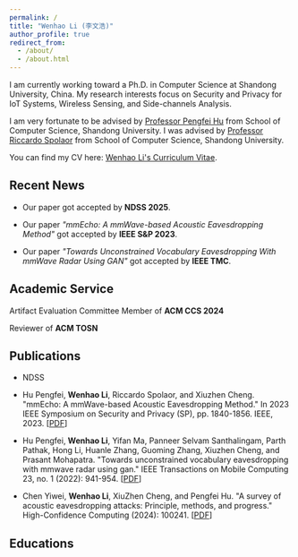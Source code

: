 ```yaml
---
permalink: /
title: "Wenhao Li (李文浩)"
author_profile: true
redirect_from: 
  - /about/
  - /about.html
---
```


I am currently working toward a Ph.D. in Computer Science at Shandong University, China. My research interests focus on Security and Privacy for IoT Systems, Wireless Sensing, and Side-channels Analysis.

I am very fortunate to be advised by [Professor Pengfei Hu](https://perfecthu.github.io/) from School of Computer Science, Shandong University. I was advised by [Professor Riccardo Spolaor](https://riki8686.github.io/) from School of Computer Science, Shandong University.

You can find my CV here: [Wenhao Li's Curriculum Vitae](https://wenh-li.github.io/cv/).


<span class='anchor' id='-news'></span>
## Recent News
- Our paper got accepted by **NDSS 2025**.
  
- Our paper _"mmEcho: A mmWave-based Acoustic Eavesdropping Method"_ got accepted by **IEEE S&P 2023**.
  
- Our paper _"Towards Unconstrained Vocabulary Eavesdropping With mmWave Radar Using GAN"_ got accepted by **IEEE TMC**.


<span class='anchor' id='-service'></span>
## Academic Service
Artifact Evaluation Committee Member of **ACM CCS 2024**

Reviewer of **ACM TOSN**


<span class='anchor' id='-pub'></span>
## Publications
- NDSS

- Hu Pengfei, **Wenhao Li**, Riccardo Spolaor, and Xiuzhen Cheng. "mmEcho: A mmWave-based Acoustic Eavesdropping Method." In 2023 IEEE Symposium on Security and Privacy (SP), pp. 1840-1856. IEEE, 2023. [[PDF](https://github.com/Wenh-Li/Wenh-Li.github.io/blob/master/files/mmEcho.pdf)]

- Hu Pengfei, **Wenhao Li**, Yifan Ma, Panneer Selvam Santhalingam, Parth Pathak, Hong Li, Huanle Zhang, Guoming Zhang, Xiuzhen Cheng, and Prasant Mohapatra. "Towards unconstrained vocabulary eavesdropping with mmwave radar using gan." IEEE Transactions on Mobile Computing 23, no. 1 (2022): 941-954. [[PDF](https://github.com/Wenh-Li/Wenh-Li.github.io/blob/master/files/paper-2022-12-05.pdf)]

- Chen Yiwei, **Wenhao Li**, XiuZhen Cheng, and Pengfei Hu. "A survey of acoustic eavesdropping attacks: Principle, methods, and progress." High-Confidence Computing (2024): 100241. [[PDF](https://github.com/Wenh-Li/Wenh-Li.github.io/blob/master/files/HCC-100241.pdf)]


<span class='anchor' id='-edu'></span>
## Educations

